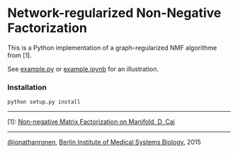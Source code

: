 # Network-regularized Non-Negative Factorization
This is a Python implementation of a graph-regularized NMF algorithme from [1].

See [example.py](example.py) or [example.ipynb](example.ipynb) for an illustration.

### Installation

    python setup.py install

--------------------

[1]:	[Non-negative Matrix Factorization on Manifold, D. Cai](http://dx.doi.org/10.1109/ICDM.2008.57)

-----------------------
[@jonathanronen](https://github.com/jonathanronen), [Berlin Institute of Medical Systems Biology](https://www.mdc-berlin.de/bimsb), 2015